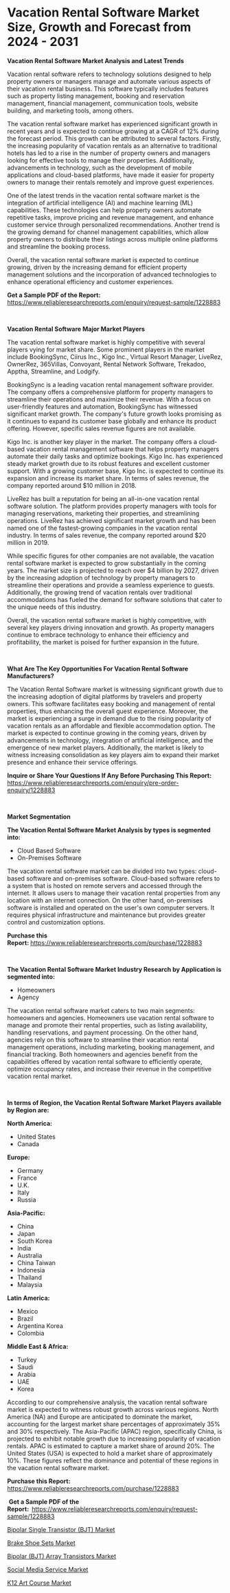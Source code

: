 <p><h1>Vacation Rental Software Market Size, Growth and Forecast from 2024 - 2031</h1></p><p><strong>Vacation Rental Software Market Analysis and Latest Trends</strong></p>
<p><p>Vacation rental software refers to technology solutions designed to help property owners or managers manage and automate various aspects of their vacation rental business. This software typically includes features such as property listing management, booking and reservation management, financial management, communication tools, website building, and marketing tools, among others.</p><p>The vacation rental software market has experienced significant growth in recent years and is expected to continue growing at a CAGR of 12% during the forecast period. This growth can be attributed to several factors. Firstly, the increasing popularity of vacation rentals as an alternative to traditional hotels has led to a rise in the number of property owners and managers looking for effective tools to manage their properties. Additionally, advancements in technology, such as the development of mobile applications and cloud-based platforms, have made it easier for property owners to manage their rentals remotely and improve guest experiences.</p><p>One of the latest trends in the vacation rental software market is the integration of artificial intelligence (AI) and machine learning (ML) capabilities. These technologies can help property owners automate repetitive tasks, improve pricing and revenue management, and enhance customer service through personalized recommendations. Another trend is the growing demand for channel management capabilities, which allow property owners to distribute their listings across multiple online platforms and streamline the booking process.</p><p>Overall, the vacation rental software market is expected to continue growing, driven by the increasing demand for efficient property management solutions and the incorporation of advanced technologies to enhance operational efficiency and customer experiences.</p></p>
<p><strong>Get a Sample PDF of the Report:&nbsp;</strong> <a href="https://www.reliableresearchreports.com/enquiry/request-sample/1228883">https://www.reliableresearchreports.com/enquiry/request-sample/1228883</a></p>
<p>&nbsp;</p>
<p><strong>Vacation Rental Software Major Market Players</strong></p>
<p><p>The vacation rental software market is highly competitive with several players vying for market share. Some prominent players in the market include BookingSync, Ciirus Inc., Kigo Inc., Virtual Resort Manager, LiveRez, OwnerRez, 365Villas, Convoyant, Rental Network Software, Trekadoo, Apptha, Streamline, and Lodgify.</p><p>BookingSync is a leading vacation rental management software provider. The company offers a comprehensive platform for property managers to streamline their operations and maximize their revenue. With a focus on user-friendly features and automation, BookingSync has witnessed significant market growth. The company's future growth looks promising as it continues to expand its customer base globally and enhance its product offering. However, specific sales revenue figures are not available.</p><p>Kigo Inc. is another key player in the market. The company offers a cloud-based vacation rental management software that helps property managers automate their daily tasks and optimize bookings. Kigo Inc. has experienced steady market growth due to its robust features and excellent customer support. With a growing customer base, Kigo Inc. is expected to continue its expansion and increase its market share. In terms of sales revenue, the company reported around $10 million in 2018.</p><p>LiveRez has built a reputation for being an all-in-one vacation rental software solution. The platform provides property managers with tools for managing reservations, marketing their properties, and streamlining operations. LiveRez has achieved significant market growth and has been named one of the fastest-growing companies in the vacation rental industry. In terms of sales revenue, the company reported around $20 million in 2019.</p><p>While specific figures for other companies are not available, the vacation rental software market is expected to grow substantially in the coming years. The market size is projected to reach over $4 billion by 2027, driven by the increasing adoption of technology by property managers to streamline their operations and provide a seamless experience to guests. Additionally, the growing trend of vacation rentals over traditional accommodations has fueled the demand for software solutions that cater to the unique needs of this industry.</p><p>Overall, the vacation rental software market is highly competitive, with several key players driving innovation and growth. As property managers continue to embrace technology to enhance their efficiency and profitability, the market is poised for further expansion in the future.</p></p>
<p>&nbsp;</p>
<p><strong>What Are The Key Opportunities For Vacation Rental Software Manufacturers?</strong></p>
<p><p>The Vacation Rental Software market is witnessing significant growth due to the increasing adoption of digital platforms by travelers and property owners. This software facilitates easy booking and management of rental properties, thus enhancing the overall guest experience. Moreover, the market is experiencing a surge in demand due to the rising popularity of vacation rentals as an affordable and flexible accommodation option. The market is expected to continue growing in the coming years, driven by advancements in technology, integration of artificial intelligence, and the emergence of new market players. Additionally, the market is likely to witness increasing consolidation as key players aim to expand their market presence and enhance their service offerings.</p></p>
<p><strong>Inquire or Share Your Questions If Any Before Purchasing This Report:</strong> <a href="https://www.reliableresearchreports.com/enquiry/pre-order-enquiry/1228883">https://www.reliableresearchreports.com/enquiry/pre-order-enquiry/1228883</a></p>
<p>&nbsp;</p>
<p><strong>Market Segmentation</strong></p>
<p><strong>The Vacation Rental Software Market Analysis by types is segmented into:</strong></p>
<p><ul><li>Cloud Based Software</li><li>On-Premises Software</li></ul></p>
<p><p>The vacation rental software market can be divided into two types: cloud-based software and on-premises software. Cloud-based software refers to a system that is hosted on remote servers and accessed through the internet. It allows users to manage their vacation rental properties from any location with an internet connection. On the other hand, on-premises software is installed and operated on the user's own computer servers. It requires physical infrastructure and maintenance but provides greater control and customization options.</p></p>
<p><strong>Purchase this Report:&nbsp;</strong><a href="https://www.reliableresearchreports.com/purchase/1228883">https://www.reliableresearchreports.com/purchase/1228883</a></p>
<p>&nbsp;</p>
<p><strong>The Vacation Rental Software Market Industry Research by Application is segmented into:</strong></p>
<p><ul><li>Homeowners</li><li>Agency</li></ul></p>
<p><p>The vacation rental software market caters to two main segments: homeowners and agencies. Homeowners use vacation rental software to manage and promote their rental properties, such as listing availability, handling reservations, and payment processing. On the other hand, agencies rely on this software to streamline their vacation rental management operations, including marketing, booking management, and financial tracking. Both homeowners and agencies benefit from the capabilities offered by vacation rental software to efficiently operate, optimize occupancy rates, and increase their revenue in the competitive vacation rental market.</p></p>
<p>&nbsp;</p>
<p><strong>In terms of Region, the Vacation Rental Software Market Players available by Region are:</strong></p>
<p>
    <p> <strong> North America: </strong>
        <ul>
            <li>United States</li>
            <li>Canada</li>
        </ul>
        </p> 
    <p> <strong> Europe: </strong>
        <ul>
            <li>Germany</li>
            <li>France</li>
            <li>U.K.</li>
            <li>Italy</li>
            <li>Russia</li>
        </ul>
        </p> 
    <p> <strong> Asia-Pacific: </strong>
        <ul>
            <li>China</li>
            <li>Japan</li>
            <li>South Korea</li>
            <li>India</li>
            <li>Australia</li>
            <li>China Taiwan</li>
            <li>Indonesia</li>
            <li>Thailand</li>
            <li>Malaysia</li>
        </ul>
        </p> 
    <p> <strong> Latin America: </strong>
        <ul>
            <li>Mexico</li>
            <li>Brazil</li>
            <li>Argentina Korea</li>
            <li>Colombia</li>
        </ul>
        </p> 
    <p> <strong> Middle East & Africa: </strong>
        <ul>
            <li>Turkey</li>
            <li>Saudi</li>
            <li>Arabia</li>
            <li>UAE</li>
            <li>Korea</li>
        </ul>
    </p>
    </p>
<p><p>According to our comprehensive analysis, the vacation rental software market is expected to witness robust growth across various regions. North America (NA) and Europe are anticipated to dominate the market, accounting for the largest market share percentages of approximately 35% and 30% respectively. The Asia-Pacific (APAC) region, specifically China, is projected to exhibit notable growth due to increasing popularity of vacation rentals. APAC is estimated to capture a market share of around 20%. The United States (USA) is expected to hold a market share of approximately 10%. These figures reflect the dominance and potential of these regions in the vacation rental software market.</p></p>
<p><strong>Purchase this Report: </strong><a href="https://www.reliableresearchreports.com/purchase/1228883">https://www.reliableresearchreports.com/purchase/1228883</a></p>
<p>&nbsp;<strong>Get a Sample PDF of the Report:&nbsp;&nbsp;</strong><a href="https://www.reliableresearchreports.com/enquiry/request-sample/1228883">https://www.reliableresearchreports.com/enquiry/request-sample/1228883</a></p>
<p><strong></strong></p>
<p><p><a href="https://medium.com/@entelaloshi55/bipolar-single-transistor-bjt-market-analysis-and-sze-forecasted-for-period-from-2024-to-2031-4fad153d4786">Bipolar Single Transistor (BJT) Market</a></p><p><a href="https://medium.com/@entelaloshi55/brake-shoe-sets-market-trends-and-market-analysis-forecasted-for-period-2024-2031-ddc4f84a3a70">Brake Shoe Sets Market</a></p><p><a href="https://medium.com/@entelaloshi55/bipolar-bjt-array-transistors-market-outlook-industry-overview-and-forecast-2024-to-2031-e5def76e9de8">Bipolar (BJT) Array Transistors Market</a></p><p><a href="https://github.com/rahu1503/Market-Research-Report-List-2/blob/main/social-media-service-market.md">Social Media Service Market</a></p><p><a href="https://github.com/gshchiplitsov/Market-Research-Report-List-2/blob/main/k12-art-course-market.md">K12 Art Course Market</a></p></p>